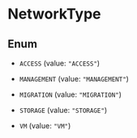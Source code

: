 

# NetworkType

## Enum


* `ACCESS` (value: `"ACCESS"`)

* `MANAGEMENT` (value: `"MANAGEMENT"`)

* `MIGRATION` (value: `"MIGRATION"`)

* `STORAGE` (value: `"STORAGE"`)

* `VM` (value: `"VM"`)



